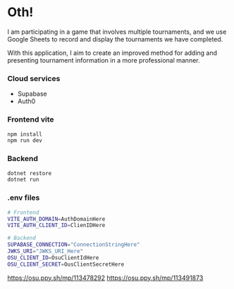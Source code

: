 # Oth!
I am participating in a game that involves multiple tournaments, and we use Google Sheets to record and display the tournaments we have completed.

With this application, I aim to create an improved method for adding and presenting tournament information in a more professional manner.

### Cloud services
- Supabase
- Auth0
  
### Frontend vite 
```bash
npm install
npm run dev
```

### Backend
```bash
dotnet restore
dotnet run
```

### .env files
```bash
# Frontend
VITE_AUTH_DOMAIN=AuthDomainHere
VITE_AUTH_CLIENT_ID=ClienIDHere

# Backend
SUPABASE_CONNECTION="ConnectionStringHere"
JWKS_URI="JWKS_URI_Here"
OSU_CLIENT_ID=OsuClientIdHere
OSU_CLIENT_SECRET=OusClientSecretHere

```

https://osu.ppy.sh/mp/113478292
https://osu.ppy.sh/mp/113491873